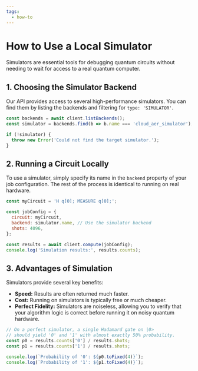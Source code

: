 ```yaml
---
tags:
  - how-to
---
```

# How to Use a Local Simulator

Simulators are essential tools for debugging quantum circuits without needing to wait for access to a real quantum computer.

## 1. Choosing the Simulator Backend
Our API provides access to several high-performance simulators. You can find them by listing the backends and filtering for `type: 'SIMULATOR'`.

```javascript
const backends = await client.listBackends();
const simulator = backends.find(b => b.name === 'cloud_aer_simulator');

if (!simulator) {
  throw new Error('Could not find the target simulator.');
}
```

## 2. Running a Circuit Locally
To use a simulator, simply specify its name in the `backend` property of your job configuration. The rest of the process is identical to running on real hardware.

```javascript
const myCircuit = 'H q[0]; MEASURE q[0];';

const jobConfig = {
  circuit: myCircuit,
  backend: simulator.name, // Use the simulator backend
  shots: 4096,
};

const results = await client.compute(jobConfig);
console.log('Simulation results:', results.counts);
```

## 3. Advantages of Simulation
Simulators provide several key benefits:
- **Speed:** Results are often returned much faster.
- **Cost:** Running on simulators is typically free or much cheaper.
- **Perfect Fidelity:** Simulators are noiseless, allowing you to verify that your algorithm logic is correct before running it on noisy quantum hardware.

```javascript
// On a perfect simulator, a single Hadamard gate on |0>
// should yield '0' and '1' with almost exactly 50% probability.
const p0 = results.counts['0'] / results.shots;
const p1 = results.counts['1'] / results.shots;

console.log(`Probability of '0': ${p0.toFixed(4)}`);
console.log(`Probability of '1': ${p1.toFixed(4)}`);
```
